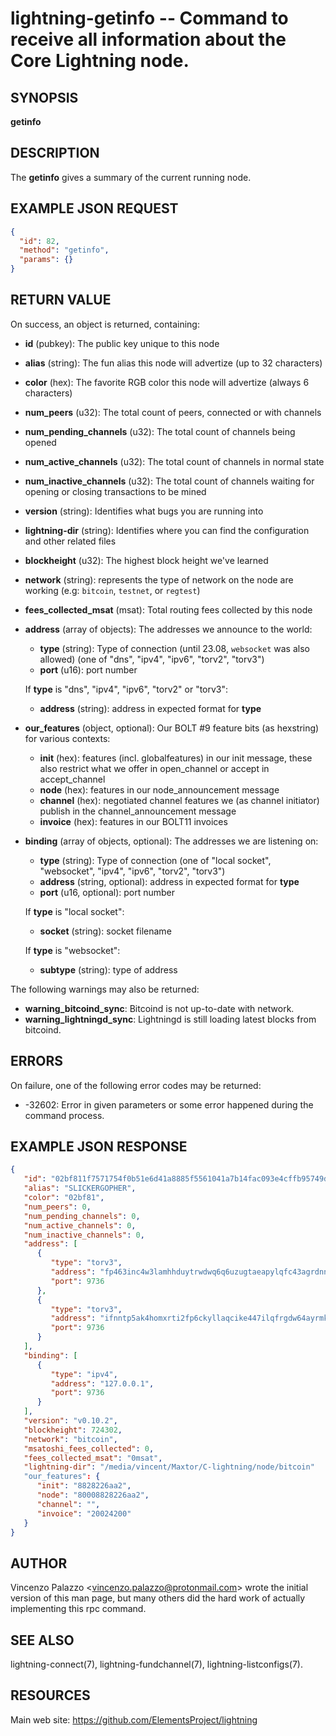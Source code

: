 lightning-getinfo -- Command to receive all information about the Core Lightning node.
============================================================

SYNOPSIS
--------

**getinfo**

DESCRIPTION
-----------

The **getinfo** gives a summary of the current running node.


EXAMPLE JSON REQUEST
------------

```json
{
  "id": 82,
  "method": "getinfo",
  "params": {}
}
```

RETURN VALUE
------------

[comment]: # (GENERATE-FROM-SCHEMA-START)
On success, an object is returned, containing:

- **id** (pubkey): The public key unique to this node
- **alias** (string): The fun alias this node will advertize (up to 32 characters)
- **color** (hex): The favorite RGB color this node will advertize (always 6 characters)
- **num\_peers** (u32): The total count of peers, connected or with channels
- **num\_pending\_channels** (u32): The total count of channels being opened
- **num\_active\_channels** (u32): The total count of channels in normal state
- **num\_inactive\_channels** (u32): The total count of channels waiting for opening or closing transactions to be mined
- **version** (string): Identifies what bugs you are running into
- **lightning-dir** (string): Identifies where you can find the configuration and other related files
- **blockheight** (u32): The highest block height we've learned
- **network** (string): represents the type of network on the node are working (e.g: `bitcoin`, `testnet`, or `regtest`)
- **fees\_collected\_msat** (msat): Total routing fees collected by this node
- **address** (array of objects): The addresses we announce to the world:
  - **type** (string): Type of connection (until 23.08, `websocket` was also allowed) (one of "dns", "ipv4", "ipv6", "torv2", "torv3")
  - **port** (u16): port number

  If **type** is "dns", "ipv4", "ipv6", "torv2" or "torv3":

    - **address** (string): address in expected format for **type**
- **our\_features** (object, optional): Our BOLT #9 feature bits (as hexstring) for various contexts:
  - **init** (hex): features (incl. globalfeatures) in our init message, these also restrict what we offer in open\_channel or accept in accept\_channel
  - **node** (hex): features in our node\_announcement message
  - **channel** (hex): negotiated channel features we (as channel initiator) publish in the channel\_announcement message
  - **invoice** (hex): features in our BOLT11 invoices
- **binding** (array of objects, optional): The addresses we are listening on:
  - **type** (string): Type of connection (one of "local socket", "websocket", "ipv4", "ipv6", "torv2", "torv3")
  - **address** (string, optional): address in expected format for **type**
  - **port** (u16, optional): port number

  If **type** is "local socket":

    - **socket** (string): socket filename

  If **type** is "websocket":

    - **subtype** (string): type of address

The following warnings may also be returned:

- **warning\_bitcoind\_sync**: Bitcoind is not up-to-date with network.
- **warning\_lightningd\_sync**: Lightningd is still loading latest blocks from bitcoind.

[comment]: # (GENERATE-FROM-SCHEMA-END)

ERRORS
------

On failure, one of the following error codes may be returned:

- -32602: Error in given parameters or some error happened during the command process.

EXAMPLE JSON RESPONSE
-----

```json
{
   "id": "02bf811f7571754f0b51e6d41a8885f5561041a7b14fac093e4cffb95749de1a8d",
   "alias": "SLICKERGOPHER",
   "color": "02bf81",
   "num_peers": 0,
   "num_pending_channels": 0,
   "num_active_channels": 0,
   "num_inactive_channels": 0,
   "address": [
      {
         "type": "torv3",
         "address": "fp463inc4w3lamhhduytrwdwq6q6uzugtaeapylqfc43agrdnnqsheyd.onion",
         "port": 9736
      },
      {
         "type": "torv3",
         "address": "ifnntp5ak4homxrti2fp6ckyllaqcike447ilqfrgdw64ayrmkyashid.onion",
         "port": 9736
      }
   ],
   "binding": [
      {
         "type": "ipv4",
         "address": "127.0.0.1",
         "port": 9736
      }
   ],
   "version": "v0.10.2",
   "blockheight": 724302,
   "network": "bitcoin",
   "msatoshi_fees_collected": 0,
   "fees_collected_msat": "0msat",
   "lightning-dir": "/media/vincent/Maxtor/C-lightning/node/bitcoin"
   "our_features": {
      "init": "8828226aa2",
      "node": "80008828226aa2",
      "channel": "",
      "invoice": "20024200"
   }
}

```


AUTHOR
------

Vincenzo Palazzo <<vincenzo.palazzo@protonmail.com>> wrote the initial version of this man page, but many others did the hard work of actually implementing this rpc command.


SEE ALSO
------

lightning-connect(7), lightning-fundchannel(7), lightning-listconfigs(7).

RESOURCES
---------

Main web site: <https://github.com/ElementsProject/lightning>

[comment]: # ( SHA256STAMP:0e6f06ba4f0f0264614d93d4eb7abc38eeb13c9619f7bd4e21203cdaba363a02)
